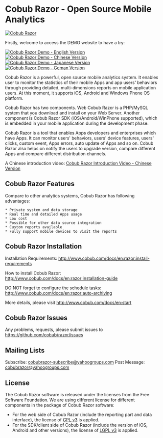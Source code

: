 
Cobub Razor - Open Source Mobile Analytics
=============
[![Cobub Razor](http://www.cobub.com/docs/lib/tpl/dokuwiki/images/logo.png)](http://www.cobub.com)

Firstly, welcome to access the DEMO website to have a try:   
  
[![**Cobub Razor Demo - English Version**](http://demo.cobub.com/index/english.png)](http://demo.cobub.com/razor/en) &nbsp;&nbsp;&nbsp;[![**Cobub Razor Demo - Chinese Version**](http://demo.cobub.com/index/china.png)](http://demo.cobub.com/razor)&nbsp;&nbsp;&nbsp;[![**Cobub Razor Demo - Japanese Version**](http://demo.cobub.com/index/japan.png)](http://demo.cobub.com/razor/ja) &nbsp;&nbsp;&nbsp;[![**Cobub Razor Demo - Geman Version**](http://demo.cobub.com/index/german.png)](http://demo.cobub.com/razor/de)

Cobub Razor is a powerful, open source mobile analytics system. It enables user to monitor the statistics of their mobile Apps and app users' behaviors through providing detailed, multi-dimensions reports on mobile application users.  At this moment, it supports iOS, Android and Windows Phone OS platform.

Cobub Razor has two components. Web Cobub Razor is a PHP/MySQL system that you download and install on your Web Server. Another component is Cobub Razor SDK (iOS/Android/WinPhone supported), which is embedded in your mobile application during the development phase.

Cobub Razor is a tool that enables Apps developers and enterprises which have Apps. It can monitor users' behaviors, users' device features, users' clicks, custom event, Apps errors, auto update of Apps and so on. Cobub Razor also helps on notify the users to upgrade version, compare different Apps and compare different distribution channels.

A Chinese introduction video: [Cobub Razor Introduction Video - Chinese Version](http://v.youku.com/v_show/id_XNDM4OTgwNzEy.html)

Cobub Razor Features
-------

Compare to other analytics systems, Cobub Razor has following advantages:

	* Private system and data storage
	* Real time and detailed Apps usage
	* Low cost
	* Possible for other data source integration
	* Custom reports available
	* Fully support mobile devices to visit the reports
	
Cobub Razor Installation
-------

Installation Requirements:  http://www.cobub.com/docs/en:razor:install-requirements

How to install Cobub Razor: http://www.cobub.com/docs/en:razor:installation-guide

DO NOT forget to configure the schedule tasks: http://www.cobub.com/docs/en:razor:auto-archiving

More details, please visit http://www.cobub.com/docs/en:start


Cobub Razor Issues
-------

Any problems, requests, please submit issues to https://github.com/cobub/razor/issues

Mailing Lists
-------

Subscribe:  cobubrazor-subscribe@yahoogroups.com
Post Message:  cobubrazor@yahoogroups.com


License
-------

The Cobub Razor software is released under the licenses from the Free Software Foundation.
We are using different license for different components in the package of Cobub Razor software:

 *  For the web side of Cobub Razor (include the reporting part and data interface), the license of [GPL v3](http://www.gnu.org/licenses/gpl-3.0.txt) is applied.
 *  For the SDK/client side of Cobub Razor (include the version of iOS, Android and other versions), the license of [LGPL v3](http://www.gnu.org/licenses/lgpl-3.0.txt) is applied.




